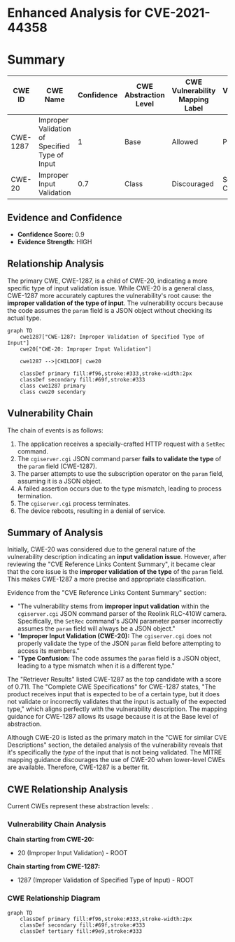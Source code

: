 # Enhanced Analysis for CVE-2021-44358

# Summary
| CWE ID | CWE Name | Confidence | CWE Abstraction Level | CWE Vulnerability Mapping Label | CWE-Vulnerability Mapping Notes |
|---|---|---|---|---|---|
| CWE-1287 | Improper Validation of Specified Type of Input | 1 | Base | Allowed | Primary CWE |
| CWE-20 | Improper Input Validation | 0.7 | Class | Discouraged | Secondary Candidate |

## Evidence and Confidence

*   **Confidence Score:** 0.9
*   **Evidence Strength:** HIGH

## Relationship Analysis
The primary CWE, CWE-1287, is a child of CWE-20, indicating a more specific type of input validation issue. While CWE-20 is a general class, CWE-1287 more accurately captures the vulnerability's root cause: the **improper validation of the type of input**. The vulnerability occurs because the code assumes the `param` field is a JSON object without checking its actual type.

```mermaid
graph TD
    cwe1287["CWE-1287: Improper Validation of Specified Type of Input"]
    cwe20["CWE-20: Improper Input Validation"]
    
    cwe1287 -->|CHILDOF| cwe20
    
    classDef primary fill:#f96,stroke:#333,stroke-width:2px
    classDef secondary fill:#69f,stroke:#333
    class cwe1287 primary
    class cwe20 secondary
```

## Vulnerability Chain
The chain of events is as follows:
1.  The application receives a specially-crafted HTTP request with a `SetRec` command.
2.  The `cgiserver.cgi` JSON command parser **fails to validate the type** of the `param` field (CWE-1287).
3.  The parser attempts to use the subscription operator on the `param` field, assuming it is a JSON object.
4.  A failed assertion occurs due to the type mismatch, leading to process termination.
5.  The `cgiserver.cgi` process terminates.
6.  The device reboots, resulting in a denial of service.

## Summary of Analysis
Initially, CWE-20 was considered due to the general nature of the vulnerability description indicating an **input validation issue**. However, after reviewing the "CVE Reference Links Content Summary", it became clear that the core issue is the **improper validation of the type** of the `param` field. This makes CWE-1287 a more precise and appropriate classification.

Evidence from the "CVE Reference Links Content Summary" section:
- "The vulnerability stems from **improper input validation** within the `cgiserver.cgi` JSON command parser of the Reolink RLC-410W camera. Specifically, the `SetRec` command's JSON parameter parser incorrectly assumes the `param` field will always be a JSON object."
- "**Improper Input Validation (CWE-20):** The `cgiserver.cgi` does not properly validate the type of the JSON `param` field before attempting to access its members."
- "**Type Confusion:** The code assumes the `param` field is a JSON object, leading to a type mismatch when it is a different type."

The "Retriever Results" listed CWE-1287 as the top candidate with a score of 0.711. The "Complete CWE Specifications" for CWE-1287 states, "The product receives input that is expected to be of a certain type, but it does not validate or incorrectly validates that the input is actually of the expected type," which aligns perfectly with the vulnerability description. The mapping guidance for CWE-1287 allows its usage because it is at the Base level of abstraction.

Although CWE-20 is listed as the primary match in the "CWE for similar CVE Descriptions" section, the detailed analysis of the vulnerability reveals that it's specifically the *type* of the input that is not being validated. The MITRE mapping guidance discourages the use of CWE-20 when lower-level CWEs are available. Therefore, CWE-1287 is a better fit.


## CWE Relationship Analysis

Current CWEs represent these abstraction levels: .


### Vulnerability Chain Analysis

**Chain starting from CWE-20:**
- 20 (Improper Input Validation) - ROOT


**Chain starting from CWE-1287:**
- 1287 (Improper Validation of Specified Type of Input) - ROOT



### CWE Relationship Diagram

```mermaid
graph TD
    classDef primary fill:#f96,stroke:#333,stroke-width:2px
    classDef secondary fill:#69f,stroke:#333
    classDef tertiary fill:#9e9,stroke:#333
```